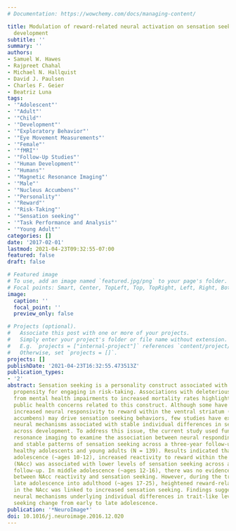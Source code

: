 ```yaml
---
# Documentation: https://wowchemy.com/docs/managing-content/

title: Modulation of reward-related neural activation on sensation seeking across
  development
subtitle: ''
summary: ''
authors:
- Samuel W. Hawes
- Rajpreet Chahal
- Michael N. Hallquist
- David J. Paulsen
- Charles F. Geier
- Beatriz Luna
tags:
- '"Adolescent"'
- '"Adult"'
- '"Child"'
- '"Development"'
- '"Exploratory Behavior"'
- '"Eye Movement Measurements"'
- '"Female"'
- '"fMRI"'
- '"Follow-Up Studies"'
- '"Human Development"'
- '"Humans"'
- '"Magnetic Resonance Imaging"'
- '"Male"'
- '"Nucleus Accumbens"'
- '"Personality"'
- '"Reward"'
- '"Risk-Taking"'
- '"Sensation seeking"'
- '"Task Performance and Analysis"'
- '"Young Adult"'
categories: []
date: '2017-02-01'
lastmod: 2021-04-23T09:32:55-07:00
featured: false
draft: false

# Featured image
# To use, add an image named `featured.jpg/png` to your page's folder.
# Focal points: Smart, Center, TopLeft, Top, TopRight, Left, Right, BottomLeft, Bottom, BottomRight.
image:
  caption: ''
  focal_point: ''
  preview_only: false

# Projects (optional).
#   Associate this post with one or more of your projects.
#   Simply enter your project's folder or file name without extension.
#   E.g. `projects = ["internal-project"]` references `content/project/deep-learning/index.md`.
#   Otherwise, set `projects = []`.
projects: []
publishDate: '2021-04-23T16:32:55.473513Z'
publication_types:
- '2'
abstract: Sensation seeking is a personality construct associated with an increased
  propensity for engaging in risk-taking. Associations with deleterious outcomes ranging
  from mental health impairments to increased mortality rates highlight important
  public health concerns related to this construct. Although some have suggested that
  increased neural responsivity to reward within the ventral striatum (e.g., nucleus
  accumbens) may drive sensation seeking behaviors, few studies have examined the
  neural mechanisms associated with stable individual differences in sensation seeking
  across development. To address this issue, the current study used functional magnetic
  resonance imaging to examine the association between neural responding to reward
  and stable patterns of sensation seeking across a three-year follow-up period among
  healthy adolescents and young adults (N = 139). Results indicated that during early
  adolescence (~ages 10-12), increased reactivity to reward within the nucleus accumbens
  (NAcc) was associated with lower levels of sensation seeking across a three-year
  follow-up. In middle adolescence (~ages 12-16), there was no evidence of a relationship
  between NAcc reactivity and sensation seeking. However, during the transition from
  late adolescence into adulthood (~ages 17-25), heightened reward-related reactivity
  in the NAcc was linked to increased sensation seeking. Findings suggest that the
  neural mechanisms underlying individual differences in trait-like levels of sensation
  seeking change from early to late adolescence.
publication: '*NeuroImage*'
doi: 10.1016/j.neuroimage.2016.12.020
---
```

